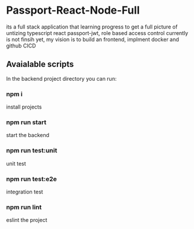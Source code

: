 # Passport-React-Node-Full
its a full stack application that learning progress to get a full picture of  untizing  typescript react passport-jwt, role based access control
currently is not finsih yet, my vision is to build  an frontend, implment docker and github CICD

## Avaialable scripts

In the backend project directory you can run:

### npm i 
install projects
### npm run start
start the backend
### npm run test:unit
unit test
### npm run test:e2e
integration test
### npm run lint
eslint the project

